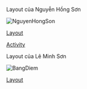 Layout của Nguyễn Hồng Sơn



![NguyenHongSon](https://user-images.githubusercontent.com/48414003/96574434-a5a2d200-12f9-11eb-87c8-2f66aa903bbc.gif)

[Layout](https://github.com/sonnh23/ELT3097-1-2020/blob/master/05/TracNghiemTHPT/app/src/main/res/layout/fragment_home.xml)

[Activity](https://github.com/sonnh23/ELT3097-1-2020/blob/master/05/TracNghiemTHPT/app/src/main/java/vn/sonnh23/tracnghiemthpt/fragment/HomeFragment.java)



Layout của Lê Minh Sơn



![BangDiem](https://user-images.githubusercontent.com/57243212/96665987-610e4980-1380-11eb-978a-c3659f420cdf.gif)

[Layout](https://github.com/sonnh23/ELT3097-1-2020/blob/master/05/TracNghiemTHPT/app/src/main/res/layout/fragment_scoreboard.xml)
